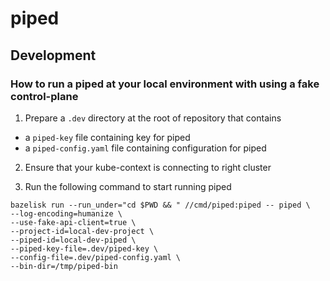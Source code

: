 
# piped

## Development

### How to run a piped at your local environment with using a fake control-plane

1. Prepare a `.dev` directory at the root of repository that contains
- a `piped-key` file containing key for piped
- a `piped-config.yaml` file containing configuration for piped

2. Ensure that your kube-context is connecting to right cluster

2. Run the following command to start running piped

``` console
bazelisk run --run_under="cd $PWD && " //cmd/piped:piped -- piped \
--log-encoding=humanize \
--use-fake-api-client=true \
--project-id=local-dev-project \
--piped-id=local-dev-piped \
--piped-key-file=.dev/piped-key \
--config-file=.dev/piped-config.yaml \
--bin-dir=/tmp/piped-bin
```
